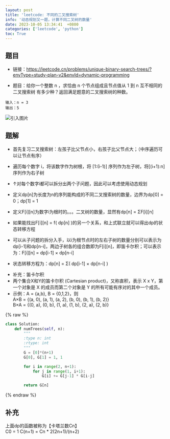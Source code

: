 ```yaml
---
layout: post
title: 'leetcode: 不同的二叉搜索树'
info: '动态规划又一题，计算不同二叉树的数量'
date: 2023-10-05 13:34:41  +0800
categories: ['leetcode', 'python']
toc: True
---
```


## 题目

- 链接：https://leetcode.cn/problems/unique-binary-search-trees/?envType=study-plan-v2&envId=dynamic-programming


- 题目：给你一个整数 n ，求恰由 n 个节点组成且节点值从 1 到 n 互不相同的 二叉搜索树 有多少种？返回满足题意的二叉搜索树的种数。

```
输入：n = 3
输出：5
```

![引入图片]({{site.url}}/image/leetcode/2023-10-05-numTrees/image_1.jpg)


## 题解

- 首先复习二叉搜索树：左孩子比父节点小，右孩子比父节点大；（中序遍历可以让节点有序）


- 遍历每个数字 i，将该数字作为树根，将 [1:(i-1)] 序列作为左子树，将[(i+1):n]序列作为右子树
- ↑对每个数字i都可以拆分出两个子问题，因此可以考虑使用动态规划
- 定义dp[n]为长度为n的序列能构成的不同二叉搜索树的数量，边界为dp[0] = 0；dp[1] = 1
- 定义F[i][n]为数字i为根时的。。。二叉树的数量，显然有dp[n] = ΣF[i][n]
- 如果能找出F[i][n] = f( dp[n] )的另一个关系，和上式联立就可以得出dp的状态转移方程
- 可以从子问题的拆分入手，以i为根节点时的左右子树的数量分别可以表示为dp[i-1]和dp[n-i]，两边子树各的组合数即为F[i][n]，即笛卡尔积；可以表示为：F[i][n] = dp[i-1] × dp[n-i]
- 状态转移方程为：dp[n] = Σ( dp[i-1] × dp[n-i] )

>
- 补充：笛卡尔积
- 两个集合X和Y的笛卡尔积 (Cartesian product)，又称直积，表示 X x Y，第一个对象是 X 的成员而第二个对象是 Y 的所有可能有序对的其中一个成员。
- 示例：A = {a,b}, B = {0,1,2}，则  
A×B = {(a, 0), (a, 1), (a, 2), (b, 0), (b, 1), (b, 2)}  
B×A = {(0, a), (0, b), (1, a), (1, b), (2, a), (2, b)}  
>


{% raw %}
```py
class Solution:
    def numTrees(self, n):
        """
        :type n: int
        :rtype: int
        """
        G = [0]*(n+1)
        G[0], G[1] = 1, 1

        for i in range(2, n+1):
            for j in range(1, i+1):
                G[i] += G[j-1] * G[i-j]

        return G[n]

```
{% endraw %}


<!--![引入图片]({{site.url}}/image/leetcode/2023-10-05-numTrees/image_1.jpg) -->

## 补充

上面dp的函数被称为【卡塔兰数Cn】  
C0 = 1
C(n+1) = Cn * 2(2n+1)/(n+2)